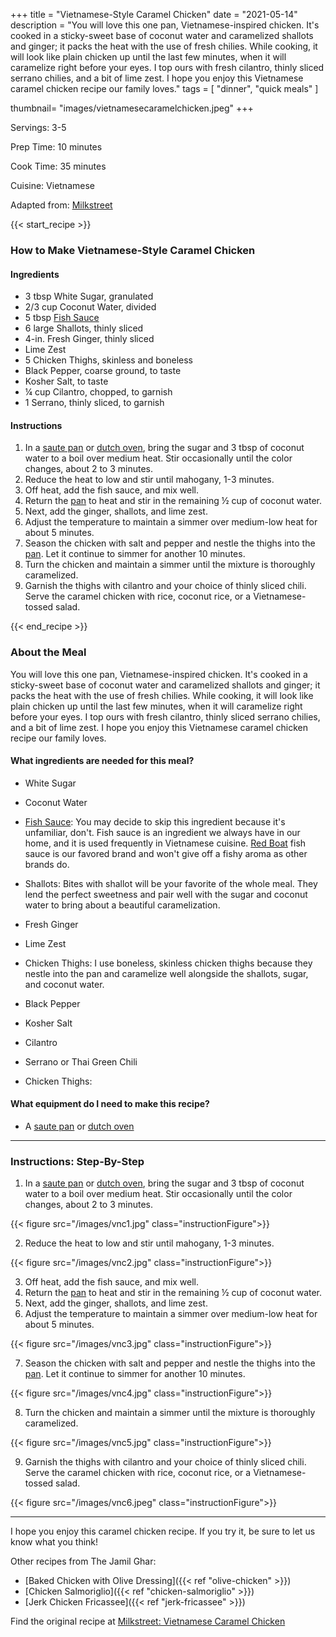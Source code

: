 +++
title = "Vietnamese-Style Caramel Chicken"
date = "2021-05-14"
description = "You will love this one pan, Vietnamese-inspired chicken. It's cooked in a sticky-sweet base of coconut water and caramelized shallots and ginger; it packs the heat with the use of fresh chilies. While cooking, it will look like plain chicken up until the last few minutes, when it will caramelize right before your eyes. I top ours with fresh cilantro, thinly sliced serrano chilies, and a bit of lime zest. I hope you enjoy this Vietnamese caramel chicken recipe our family loves."
tags = [
    "dinner",
    "quick meals"
]

thumbnail= "images/vietnamesecaramelchicken.jpeg"
+++

Servings: 3-5 <!--more-->

Prep Time: 10 minutes

Cook Time: 35 minutes

Cuisine: Vietnamese

Adapted from: [Milkstreet](https://www.177milkstreet.com/recipes/vietnamese-caramel-chicken)

{{< start_recipe >}}

### How to Make Vietnamese-Style Caramel Chicken 

#### Ingredients  

* 3 tbsp White Sugar, granulated  
* 2/3 cup Coconut Water, divided
* 5 tbsp [Fish Sauce](https://amzn.to/33GYOJj)
* 6 large Shallots, thinly sliced
* 4-in. Fresh Ginger, thinly sliced 
* Lime Zest 
* 5 Chicken Thighs, skinless and boneless
* Black Pepper, coarse ground, to taste
* Kosher Salt, to taste
* ¼ cup Cilantro, chopped, to garnish 
* 1 Serrano, thinly sliced, to garnish 

#### Instructions 

1. In a [saute pan](https://amzn.to/3yMZYQH) or [dutch oven](https://amzn.to/2VthKua), bring the sugar and 3 tbsp of coconut water to a boil over medium heat. Stir occasionally until the color changes, about 2 to 3 minutes. 
2. Reduce the heat to low and stir until mahogany, 1-3 minutes. 
3. Off heat, add the fish sauce, and mix well. 
4. Return the [pan](https://amzn.to/3yMZYQH) to heat and stir in the remaining ½ cup of coconut water.
5. Next, add the ginger, shallots, and lime zest. 
6. Adjust the temperature to maintain a simmer over medium-low heat for about 5 minutes. 
7. Season the chicken with salt and pepper and nestle the thighs into the [pan](https://amzn.to/3yMZYQH). Let it continue to simmer for another 10 minutes. 
8. Turn the chicken and maintain a simmer until the mixture is thoroughly caramelized. 
9. Garnish the thighs with cilantro and your choice of thinly sliced chili. Serve the caramel chicken with rice, coconut rice, or a Vietnamese-tossed salad. 

{{< end_recipe >}}

### About the Meal 

You will love this one pan, Vietnamese-inspired chicken. It's cooked in a sticky-sweet base of coconut water and caramelized shallots and ginger; it packs the heat with the use of fresh chilies. While cooking, it will look like plain chicken up until the last few minutes, when it will caramelize right before your eyes. I top ours with fresh cilantro, thinly sliced serrano chilies, and a bit of lime zest. I hope you enjoy this Vietnamese caramel chicken recipe our family loves.

#### What ingredients are needed for this meal?

* White Sugar 

* Coconut Water 

* [Fish Sauce](https://amzn.to/33GYOJj): You may decide to skip this ingredient because it's unfamiliar, don't. Fish sauce is an ingredient we always have in our home, and it is used frequently in Vietnamese cuisine. [Red Boat](https://amzn.to/3AO5rJ4) fish sauce is our favored brand and won't give off a fishy aroma as other brands do.

* Shallots: Bites with shallot will be your favorite of the whole meal. They lend the perfect sweetness and pair well with the sugar and coconut water to bring about a beautiful caramelization.

* Fresh Ginger

* Lime Zest 

* Chicken Thighs: I use boneless, skinless chicken thighs because they nestle into the pan and caramelize well alongside the shallots, sugar, and coconut water. 

* Black Pepper

* Kosher Salt

* Cilantro

* Serrano or Thai Green Chili

* Chicken Thighs: 

#### What equipment do I need to make this recipe?

* A [saute pan](https://amzn.to/3yMZYQH) or [dutch oven](https://amzn.to/2VthKua)

---- 

### Instructions: Step-By-Step 

1. In a [saute pan](https://amzn.to/3yMZYQH) or [dutch oven](https://amzn.to/2VthKua), bring the sugar and 3 tbsp of coconut water to a boil over medium heat. Stir occasionally until the color changes, about 2 to 3 minutes. 

{{< figure src="/images/vnc1.jpg" class="instructionFigure">}}

2. Reduce the heat to low and stir until mahogany, 1-3 minutes. 

{{< figure src="/images/vnc2.jpg" class="instructionFigure">}}

3. Off heat, add the fish sauce, and mix well. 
4. Return the [pan](https://amzn.to/3yMZYQH) to heat and stir in the remaining ½ cup of coconut water.
5. Next, add the ginger, shallots, and lime zest. 
6. Adjust the temperature to maintain a simmer over medium-low heat for about 5 minutes. 

{{< figure src="/images/vnc3.jpg" class="instructionFigure">}}

7. Season the chicken with salt and pepper and nestle the thighs into the [pan](https://amzn.to/3yMZYQH). Let it continue to simmer for another 10 minutes. 

{{< figure src="/images/vnc4.jpg" class="instructionFigure">}}

8. Turn the chicken and maintain a simmer until the mixture is thoroughly caramelized. 

{{< figure src="/images/vnc5.jpg" class="instructionFigure">}}

9. Garnish the thighs with cilantro and your choice of thinly sliced chili. Serve the caramel chicken with rice, coconut rice, or a Vietnamese-tossed salad. 

{{< figure src="/images/vnc6.jpeg" class="instructionFigure">}}

---- 

I hope you enjoy this caramel chicken recipe. If you try it, be sure to let us know what you think!

Other recipes from The Jamil Ghar:

* [Baked Chicken with Olive Dressing]({{< ref "olive-chicken" >}})
* [Chicken Salmoriglio]({{< ref "chicken-salmoriglio" >}})
* [Jerk Chicken Fricassee]({{< ref "jerk-fricassee" >}})

Find the original recipe at [Milkstreet: Vietnamese Caramel Chicken](https://www.177milkstreet.com/recipes/vietnamese-caramel-chicken)
